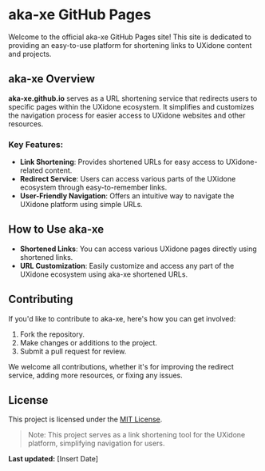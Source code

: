 # aka-xe GitHub Pages

Welcome to the official aka-xe GitHub Pages site! This site is dedicated to providing an easy-to-use platform for shortening links to UXidone content and projects.

## aka-xe Overview

**aka-xe.github.io** serves as a URL shortening service that redirects users to specific pages within the UXidone ecosystem. It simplifies and customizes the navigation process for easier access to UXidone websites and other resources.

### Key Features:

- **Link Shortening**: Provides shortened URLs for easy access to UXidone-related content.
- **Redirect Service**: Users can access various parts of the UXidone ecosystem through easy-to-remember links.
- **User-Friendly Navigation**: Offers an intuitive way to navigate the UXidone platform using simple URLs.

## How to Use aka-xe

- **Shortened Links**: You can access various UXidone pages directly using shortened links.
- **URL Customization**: Easily customize and access any part of the UXidone ecosystem using aka-xe shortened URLs.

## Contributing

If you'd like to contribute to aka-xe, here's how you can get involved:

1. Fork the repository.
2. Make changes or additions to the project.
3. Submit a pull request for review.

We welcome all contributions, whether it's for improving the redirect service, adding more resources, or fixing any issues.

## License

This project is licensed under the [MIT License](https://aka-xe.github.io/license.txt).

> Note: This project serves as a link shortening tool for the UXidone platform, simplifying navigation for users.

**Last updated:** [Insert Date]

